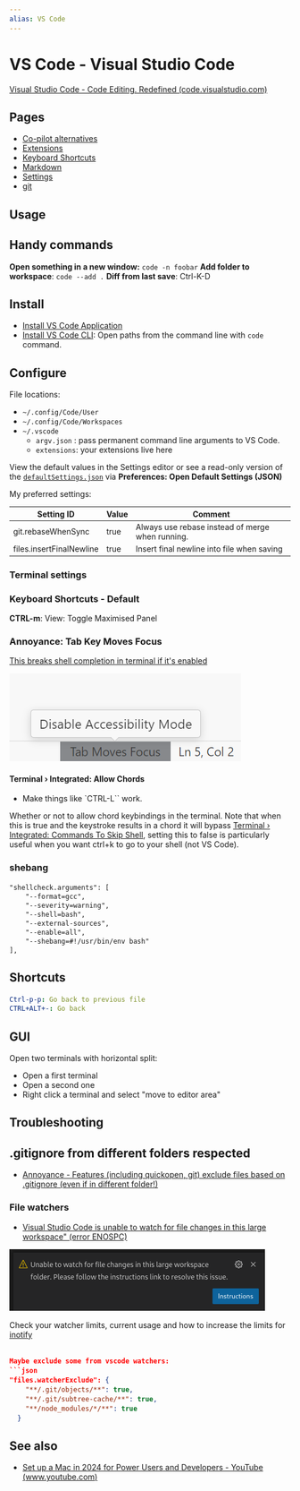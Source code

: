 ```yaml
---
alias: VS Code
---
```

# VS Code - Visual Studio Code

[Visual Studio Code - Code Editing. Redefined (code.visualstudio.com)](https://code.visualstudio.com/)

## Pages

- [Co-pilot alternatives](Co-pilot%20alternatives.md)
- [Extensions](extensions.md)
- [Keyboard Shortcuts](Keyboard%20Shortcuts.md)
- [Markdown](markdown.md)
- [Settings](settings.md)
- [git](git.md)

## Usage



## Handy commands

**Open something in a new window:** `code -n foobar`
**Add folder to workspace**: `code --add .`
**Diff from last save**: Ctrl-K-D
## Install

- [Install VS Code Application](Install%20VS%20Code%20Application.md)
- [Install VS Code CLI](Install%20VS%20Code%20CLI.md): Open paths from the command line with `code` command.

## Configure

File locations:

- `~/.config/Code/User`
- `~/.config/Code/Workspaces`
- `~/.vscode`
    - `argv.json` : pass permanent command line arguments to VS Code.
    - `extensions`: your extensions live here

View the default values in the Settings editor or see a read-only version of the [`defaultSettings.json`][defaults] via **Preferences: Open Default Settings (JSON)**

My preferred settings:

| Setting  ID              | Value | Comment                                          |
| ------------------------ | ----- | ------------------------------------------------ |
| git.rebaseWhenSync       | true  | Always use rebase instead of merge when running. |
| files.insertFinalNewline | true  | Insert final newline into file when saving       |

[defaults]: https://code.visualstudio.com/docs/getstarted/settings#_default-settings

### Terminal settings

### Keyboard Shortcuts - Default

**CTRL-m**: View: Toggle Maximised Panel



### Annoyance: Tab Key Moves Focus

[This breaks shell completion in terminal if it's enabled](https://stackoverflow.com/questions/77167764/why-is-vs-code-using-the-tab-key-to-move-focus-from-the-integrated-terminal-inst)

![](../../assets/Pasted%20image%2020231222090143.png)



#### Terminal › Integrated: Allow Chords

- Make things like `CTRL-L`` work.

Whether or not to allow chord keybindings in the terminal. Note that when this is true and the keystroke results in a chord it will bypass [Terminal › Integrated: Commands To Skip Shell](vscode-file://vscode-app/usr/share/code/resources/app/out/vs/code/electron-sandbox/workbench/workbench.html "terminal.integrated.commandsToSkipShell"), setting this to false is particularly useful when you want ctrl+k to go to your shell (not VS Code).

### shebang

```
"shellcheck.arguments": [
    "--format=gcc",
    "--severity=warning",
    "--shell=bash",
    "--external-sources",
    "--enable=all",
    "--shebang=#!/usr/bin/env bash"
],
```





## Shortcuts

```yaml
Ctrl-p-p: Go back to previous file
CTRL+ALT+-: Go back
```


## GUI

Open two terminals with horizontal split:

- Open a first terminal
- Open a second one
- Right click a terminal and select "move to editor area"

## Troubleshooting


## .gitignore from different folders respected

- [Annoyance - Features (including quickopen, git) exclude files based on .gitignore (even if in different folder!)](https://github.com/microsoft/vscode/issues/15604)

### File watchers

- [Visual Studio Code is unable to watch for file changes in this large workspace" (error ENOSPC)](https://code.visualstudio.com/docs/setup/linux#_visual-studio-code-is-unable-to-watch-for-file-changes-in-this-large-workspace-error-enospc)

![](../../assets/vscode-unable-to-watch-for-file-changes.png)

Check your watcher limits, current usage and how to increase the limits for [inotify](../inotify.md)

```json

Maybe exclude some from vscode watchers:
```json
"files.watcherExclude": {
    "**/.git/objects/**": true,
    "**/.git/subtree-cache/**": true,
    "**/node_modules/*/**": true
  }
```



## See also

- [Set up a Mac in 2024 for Power Users and Developers - YouTube (www.youtube.com)](https://www.youtube.com/watch?v=GK7zLYAXdDs&t=114s)